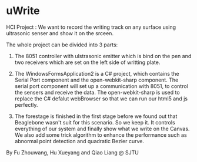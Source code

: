uWrite
======

HCI Project : We want to record the writing track on any surface using ultrasonic senser and show it on the srceen.

The whole project can be divided into 3 parts:

1. The 8051 controller with ulstrasonic emitter which is bind on the pen and two receivers which are set on the left side of    writting plate.

2. The WindowsFormsApplication2 is a C# project, which contains the Serial Port component and the open-webkit-sharp component. The serial port component will set up a communication with 8051, to control the sensers and receive the data. The open-webkit-sharp is used to replace the C# defalut webBrowser so that we can run our html5 and js perfectly.

3. The forestage is finished in the first stage before we found out that Beaglebone wasn't suit for this scenario. So we keep it. It controls everything of our system and finally show what we write on the Canvas. We also add some trick algorithm to enhance the performance such as abnormal point detection and quadratic Bezier curve.


By Fu Zhouwang, Hu Xueyang and Qiao Liang @ SJTU
